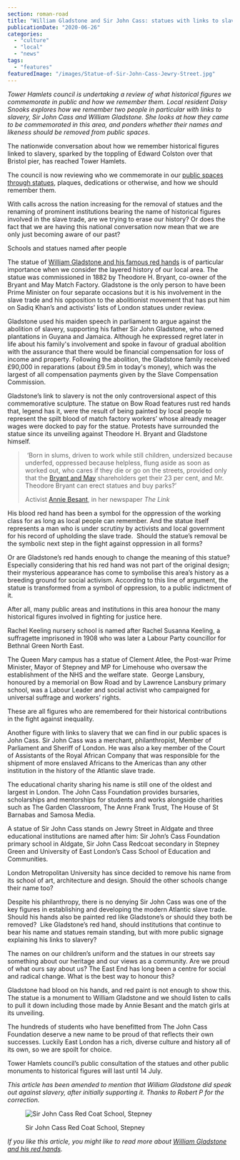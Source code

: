 ```yaml
---
section: roman-road
title: "William Gladstone and Sir John Cass: statues with links to slavery"
publicationDate: "2020-06-26"
categories: 
  - "culture"
  - "local"
  - "news"
tags: 
  - "features"
featuredImage: "/images/Statue-of-Sir-John-Cass-Jewry-Street.jpg"
---
```


_Tower Hamlets council is undertaking a review of what historical figures we commemorate in public and how we remember them. Local resident Daisy Snooks explores how we remember two people in particular with links to slavery, Sir John Cass and William Gladstone. She looks at how they came to be commemorated in this area, and ponders whether their names and likeness should be removed from public_ _spaces_.

The nationwide conversation about how we remember historical figures linked to slavery, sparked by the toppling of Edward Colston over that Bristol pier, has reached Tower Hamlets. 

The council is now reviewing who we commemorate in our [public spaces through statues](https://romanroadlondon.com/best-statues-monuments-to-see-tower-hamlets/), plaques, dedications or otherwise, and how we should remember them. 

With calls across the nation increasing for the removal of statues and the renaming of prominent institutions bearing the name of historical figures involved in the slave trade, are we trying to erase our history? Or does the fact that we are having this national conversation now mean that we are only just becoming aware of our past? 

Schools and statues named after people 

The statue of [William Gladstone and his famous red hands](https://romanroadlondon.com/red-hands-william-gladstone-statue/) is of particular importance when we consider the layered history of our local area. The statue was commissioned in 1882 by Theodore H. Bryant, co-owner of the Bryant and May Match Factory. Gladstone is the only person to have been Prime Minister on four separate occasions but it is his involvement in the slave trade and his opposition to the abolitionist movement that has put him on Sadiq Khan’s and activists’ lists of London statues under review. 

Gladstone used his maiden speech in parliament to argue against the abolition of slavery, supporting his father Sir John Gladstone, who owned plantations in Guyana and Jamaica. Although he expressed regret later in life about his family's involvement and spoke in favour of gradual abolition with the assurance that there would be financial compensation for loss of income and property. Following the abolition, the Gladstone family received £90,000 in reparations (about £9.5m in today's money), which was the largest of all compensation payments given by the Slave Compensation Commission. 

Gladstone’s link to slavery is not the only controversional aspect of this commemorative sculpture. The statue on Bow Road features rust red hands that, legend has it, were the result of being painted by local people to represent the spilt blood of match factory workers’ whose already meager wages were docked to pay for the statue. Protests have surrounded the statue since its unveiling against Theodore H. Bryant and Gladstone himself.  

>  ‘Born in slums, driven to work while still children, undersized because underfed, oppressed because helpless, flung aside as soon as worked out, who cares if they die or go on the streets, provided only that the [Bryant and May](https://romanroadlondon.com/sarah-chapman-matchstick-girl-campaign-memorial/) shareholders get their 23 per cent, and Mr. Theodore Bryant can erect statues and buy parks?’
> 
> Activist [Annie Besant](https://romanroadlondon.com/annie-besant-match-girl-riots-bow/), in her newspaper _The Link_

His blood red hand has been a symbol for the oppression of the working class for as long as local people can remember. And the statue itself represents a man who is under scrutiny by activists and local government for his record of upholding the slave trade.  Should the statue’s removal be the symbolic next step in the fight against oppression in all forms? 

Or are Gladstone’s red hands enough to change the meaning of this statue? Especially considering that his red hand was not part of the original design; their mysterious appearance has come to symbolise this area’s history as a breeding ground for social activism. According to this line of argument, the statue is transformed from a symbol of oppression, to a public indictment of it.   

After all, many public areas and institutions in this area honour the many historical figures involved in fighting for justice here. 

Rachel Keeling nursery school is named after Rachel Susanna Keeling, a suffragette imprisoned in 1908 who was later a Labour Party councillor for Bethnal Green North East. 

The Queen Mary campus has a statue of Clement Atlee, the Post-war Prime Minister, Mayor of Stepney and MP for Limehouse who oversaw the establishment of the NHS and the welfare state.  George Lansbury, honoured by a memorial on Bow Road and by Lawrence Lansbury primary school, was a Labour Leader and social activist who campaigned for universal suffrage and workers’ rights. 

These are all figures who are remembered for their historical contributions in the fight against inequality. 

Another figure with links to slavery that we can find in our public spaces is John Cass. Sir John Cass was a merchant, philanthropist, Member of Parliament and Sheriff of London. He was also a key member of the Court of Assistants of the Royal African Company that was responsible for the shipment of more enslaved Africans to the Americas than any other institution in the history of the Atlantic slave trade.  

The educational charity sharing his name is still one of the oldest and largest in London. The John Cass Foundation provides bursaries, scholarships and mentorships for students and works alongside charities such as The Garden Classroom, The Anne Frank Trust, The House of St Barnabas and Samosa Media.

A statue of Sir John Cass stands on Jewry Street in Aldgate and three educational institutions are named after him: Sir John’s Cass Foundation primary school in Aldgate, Sir John Cass Redcoat secondary in Stepney Green and University of East London’s Cass School of Education and Communities.

London Metropolitan University has since decided to remove his name from its school of art, architecture and design. Should the other schools change their name too?

Despite his philanthropy, there is no denying Sir John Cass was one of the key figures in establishing and developing the modern Atlantic slave trade. Should his hands also be painted red like Gladstone’s or should they both be removed?  Like Gladstone’s red hand, should institutions that continue to bear his name and statues remain standing, but with more public signage explaining his links to slavery?

The names on our children’s uniform and the statues in our streets say something about our heritage and our views as a community. Are we proud of what ours say about us? The East End has long been a centre for social and radical change. What is the best way to honour this?

Gladstone had blood on his hands, and red paint is not enough to show this. The statue is a monument to William Gladstone and we should listen to calls to pull it down including those made by Annie Besant and the match girls at its unveiling. 

The hundreds of students who have benefitted from The John Cass Foundation deserve a new name to be proud of that reflects their own successes. Luckily East London has a rich, diverse culture and history all of its own, so we are spoilt for choice. 

Tower Hamlets council’s public consultation of the statues and other public monuments to historical figures will last until 14 July. 

_This article has been amended to mention that William Gladstone did speak out against slavery, after initially supporting it. Thanks to Robert P for the correction._

<figure>

![Sir John Cass Red Coat School, Stepney](/images/Sir-John-Cass-Redcoats-school-stepney-1024x683.jpg)

<figcaption>

Sir John Cass Red Coat School, Stepney

</figcaption>

</figure>

  
_If you like this article, you might like to read more about_ [_William Gladstone and his red hands_](https://romanroadlondon.com/red-hands-william-gladstone-statue/)_._
